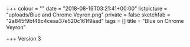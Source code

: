 +++
colour = ""
date = "2018-08-16T03:21:41+00:00"
listpicture = "uploads/Blue and Chrome Veyron.png"
private = false
sketchfab = "2a845f9bf48c4ceaa37e520c161f9aad"
tags = []
title = "Blue on Chrome Veyron"

+++
Version 3